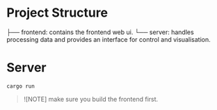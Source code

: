 # Project Structure

├── frontend: contains the frontend web ui.
└── server: handles processing data and provides an interface for control and visualisation.

# Server
`cargo run`

>![NOTE]
> make sure you build the frontend first.

